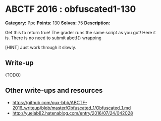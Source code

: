 # ABCTF 2016 : obfuscated1-130

**Category:** Ppc
**Points:** 130
**Solves:** 75
**Description:**

Get this to return true! The grader runs the same script as you got! Here it is. There is no need to submit abctf{} wrapping

[HINT] Just work through it slowly.

## Write-up

(TODO)

## Other write-ups and resources

* https://github.com/qux-bbb/ABCTF-2016_writeup/blob/master/Obfuscated_1/Obfuscated_1.md
* http://yuelab82.hatenablog.com/entry/2016/07/24/042028
